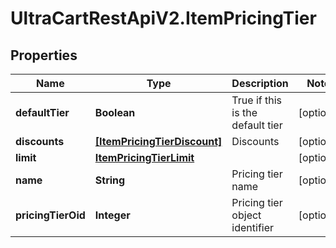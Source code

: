 # UltraCartRestApiV2.ItemPricingTier

## Properties
Name | Type | Description | Notes
------------ | ------------- | ------------- | -------------
**defaultTier** | **Boolean** | True if this is the default tier | [optional] 
**discounts** | [**[ItemPricingTierDiscount]**](ItemPricingTierDiscount.md) | Discounts | [optional] 
**limit** | [**ItemPricingTierLimit**](ItemPricingTierLimit.md) |  | [optional] 
**name** | **String** | Pricing tier name | [optional] 
**pricingTierOid** | **Integer** | Pricing tier object identifier | [optional] 


